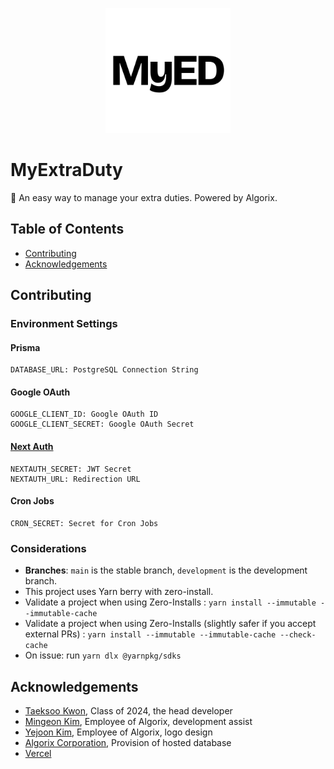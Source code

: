 <p align="center">
    <a href="https://myextraduty.com"><img style="width: 200px; height: 200px;" src="https://github.com/YTG2G3/myextraduty/blob/development/public/myed_logo_light.png?raw=true" /></a>
</p>

# MyExtraDuty

📅 An easy way to manage your extra duties. Powered by Algorix.

## Table of Contents

- [Contributing](#contributing)
- [Acknowledgements](#acknowledgements)

## Contributing

### Environment Settings

#### Prisma

```
DATABASE_URL: PostgreSQL Connection String
```

#### Google OAuth

```
GOOGLE_CLIENT_ID: Google OAuth ID
GOOGLE_CLIENT_SECRET: Google OAuth Secret
```

#### [Next Auth](https://next-auth.js.org/configuration/options)

```
NEXTAUTH_SECRET: JWT Secret
NEXTAUTH_URL: Redirection URL
```

#### Cron Jobs

```
CRON_SECRET: Secret for Cron Jobs
```

### Considerations

- **Branches**: `main` is the stable branch, `development` is the development branch.
- This project uses Yarn berry with zero-install.
- Validate a project when using Zero-Installs : `yarn install --immutable --immutable-cache`
- Validate a project when using Zero-Installs (slightly safer if you accept external PRs) : `yarn install --immutable --immutable-cache --check-cache`
- On issue: run `yarn dlx @yarnpkg/sdks`

## Acknowledgements

- [Taeksoo Kwon](https://github.com/YTG2G3), Class of 2024, the head developer
- [Mingeon Kim](https://github.com/issac4892), Employee of Algorix, development assist
- [Yejoon Kim](https://github.com/unsignd), Employee of Algorix, logo design
- [Algorix Corporation](https://github.com/algorix-corp), Provision of hosted database
- [Vercel](https://vercel.com)
